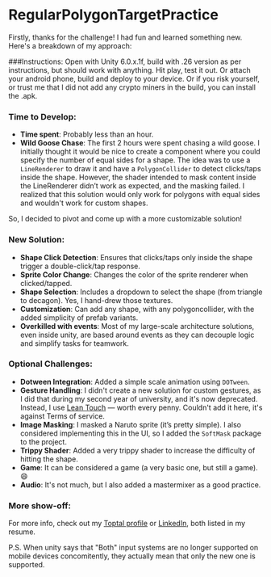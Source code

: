 # RegularPolygonTargetPractice

Firstly, thanks for the challenge! I had fun and learned something new. Here's a breakdown of my approach:

###Instructions:
Open with Unity 6.0.x.1f, build with .26 version as per instructions, but should work with anything.
Hit play, test it out.
Or attach your android phone, build and deploy to your device.
Or if you risk yourself, or trust me that I did not add any crypto miners in the build, you can install the .apk.

### Time to Develop:
- **Time spent**: Probably less than an hour.
- **Wild Goose Chase**: The first 2 hours were spent chasing a wild goose. I initially thought it would be nice to create a component where you could specify the number of equal sides for a shape. The idea was to use a `LineRenderer` to draw it and have a `PolygonCollider` to detect clicks/taps inside the shape. However, the shader intended to mask content inside the LineRenderer didn’t work as expected, and the masking failed. I realized that this solution would only work for polygons with equal sides and wouldn't work for custom shapes. 

So, I decided to pivot and come up with a more customizable solution!

### New Solution:
- **Shape Click Detection**: Ensures that clicks/taps only inside the shape trigger a double-click/tap response.
- **Sprite Color Change**: Changes the color of the sprite renderer when clicked/tapped.
- **Shape Selection**: Includes a dropdown to select the shape (from triangle to decagon). Yes, I hand-drew those textures.
- **Customization**: Can add any shape, with any polygoncollider, with the added simplicity of prefab variants.
- **Overkilled with events**: Most of my large-scale architecture solutions, even inside unity, are based around events as they can decouple logic and simplify tasks for teamwork. 
  
### Optional Challenges:
- **Dotween Integration**: Added a simple scale animation using `DOTween`.
- **Gesture Handling**: I didn't create a new solution for custom gestures, as I did that during my second year of university, and it's now deprecated. Instead, I use [Lean Touch](https://assetstore.unity.com/packages/tools/input-management/lean-touch-72356) — worth every penny. Couldn't add it here, it's against Terms of service.
- **Image Masking**: I masked a Naruto sprite (it’s pretty simple). I also considered implementing this in the UI, so I added the `SoftMask` package to the project.
- **Trippy Shader**: Added a very trippy shader to increase the difficulty of hitting the shape.
- **Game**: It can be considered a game (a very basic one, but still a game). 😄
- **Audio**: It's not much, but I also added a mastermixer as a good practice. 

### More show-off:
For more info, check out my [Toptal profile](https://www.toptal.com/resume/radu-adrian-marcu) or [LinkedIn](https://www.linkedin.com/in/radu-adrian-marcu-992349108/), both listed in my resume.

P.S.
When unity says that "Both" input systems are no longer supported on mobile devices concomitently, they actually mean that only the new one is supported.